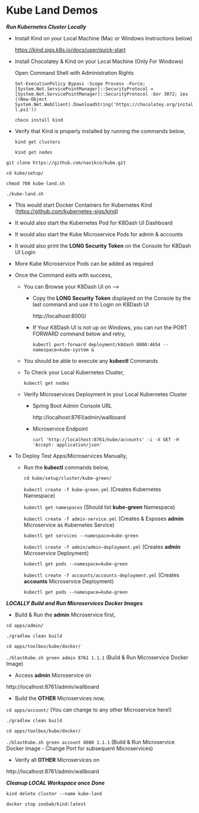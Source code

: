 # Kube Land Demos

_**Run Kubernetes Cluster Locally**_


- Install Kind on your Local Machine (Mac or Windows Instructions below)

    https://kind.sigs.k8s.io/docs/user/quick-start

- Install Chocolatey & Kind on your Local Machine (Only For Windows)

    Open Command Shell with Administration Rights
    
    `Set-ExecutionPolicy Bypass -Scope Process -Force; [System.Net.ServicePointManager]::SecurityProtocol = [System.Net.ServicePointManager]::SecurityProtocol -bor 3072; iex ((New-Object System.Net.WebClient).DownloadString('https://chocolatey.org/install.ps1'))`

    `choco install kind`


- Verify that Kind is properly installed by running the commands below,
 
    `kind get clusters`
    
    `kind get nodes`


`git clone https://github.com/navikco/kube.git`

`cd kube/setup/`

`chmod 700 kube-land.sh`

`./kube-land.sh    `

- This would start Docker Containers for Kubernetes Kind (https://github.com/kubernetes-sigs/kind)

- It would also start the Kubernetes Pod for K8Dash UI Dashboard

- It would also start the Kube Microservice Pods for admin & accounts

- It would also print the **LONG Security Token** on the Console for K8Dash UI Login

- More Kube Microservice Pods can be added as required

- Once the Command exits with success,
     
    - You can Browse your K8Dash UI on --> 
    
        - Copy the **LONG Security Token** displayed on the Console by the last command and use it to Login on K8Dash UI 
    
            http://localhost:8000/

        - If Your K8Dash UI is not up on Windows, you can run the PORT FORWARD command below and retry,
        
            `kubectl port-forward deployment/k8dash 8000:4654 --namespace=kube-system &`
        
    - You should be able to execute any **kubectl** Commands
    
    - To Check your Local Kubernetes Cluster,
    
        `kubectl get nodes`

    - Verify Microservices Deployment in your Local Kubernetes Cluster

        - Spring Boot Admin Console URL 
    
            http://localhost:8761/admin/wallboard
        
        - Microservice Endpoint
     
            `curl 'http://localhost:8761/kube/accounts' -i -X GET -H 'Accept: application/json'`



- To Deploy Test Apps/Microservices Manually,

    - Run the **kubectl** commands below,
    
        `cd kube/setup/cluster/kube-green/`
    
        `kubectl create -f kube-green.yml`   (Creates Kubernetes Namespace)
          
        `kubectl get namespaces`  (Should list **kube-green** Namespace)
    
        `kubectl create -f admin-service.yml`  (Creates & Exposes **admin** Microservice as Kubernetes Service)
    
        `kubectl get services --namespace=kube-green`
    
        `kubectl create -f admin/admin-deployment.yml`  (Creates **admin** Microservice Deployment)
    
        `kubectl get pods --namespace=kube-green`
    
        `kubectl create -f accounts/accounts-deployment.yml`  (Creates **accounts** Microservice Deployment)
    
        `kubectl get pods --namespace=kube-green`


_**LOCALLY Build and Run Microservices Docker Images**_

- Build & Run the **admin** Microservice first,
    
`cd apps/admin/`

`./gradlew clean build`

`cd apps/toolbox/kube/docker/`

`./blastKube.sh green admin 8761 1.1.1` (Build & Run Microservice Docker Image)

- Access **admin** Microservice on 
 
http://localhost:8761/admin/wallboard

 
- Build the **OTHER** Microservices now,

   
`cd apps/account/`  (You can change to any other Microservice here!)

`./gradlew clean build`

`cd apps/toolbox/kube/docker/`

`./blastKube.sh green account 8080 1.1.1` (Build & Run Microservice Docker Image - Change Port for subsequent Microservices)

- Verify all **OTHER** Microservices on 
 
http://localhost:8761/admin/wallboard



_**Cleanup LOCAL Workspace once Done**_


`kind delete cluster --name kube-land` 

`docker stop zoobab/kind:latest`

